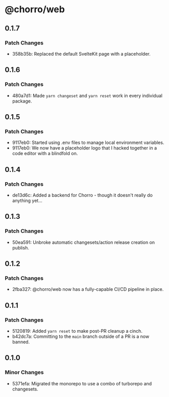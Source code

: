# @chorro/web

## 0.1.7

### Patch Changes

- 358b35b: Replaced the default SvelteKit page with a placeholder.

## 0.1.6

### Patch Changes

- 480a7d1: Made `yarn changeset` and `yarn reset` work in every individual
  package.

## 0.1.5

### Patch Changes

- 9117eb0: Started using .env files to manage local environment variables.
- 9117eb0: We now have a placeholder logo that I hacked together in a code
  editor with a blindfold on.

## 0.1.4

### Patch Changes

- de13d6c: Added a backend for Chorro - though it doesn't really do anything
  yet...

## 0.1.3

### Patch Changes

- 50ea591: Unbroke automatic changesets/action release creation on publish.

## 0.1.2

### Patch Changes

- 2fba327: @chorro/web now has a fully-capable CI/CD pipeline in place.

## 0.1.1

### Patch Changes

- 5120819: Added `yarn reset` to make post-PR cleanup a cinch.
- b42dc7a: Committing to the `main` branch outside of a PR is a now banned.

## 0.1.0

### Minor Changes

- 5371efa: Migrated the monorepo to use a combo of turborepo and changesets.
